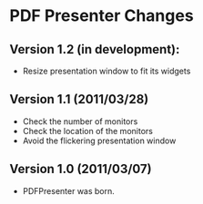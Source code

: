 # PDF Presenter Changes

## Version 1.2 (in development):
- Resize presentation window to fit its widgets


## Version 1.1 (2011/03/28)
- Check the number of monitors
- Check the location of the monitors
- Avoid the flickering presentation window

## Version 1.0 (2011/03/07)
- PDFPresenter was born.
